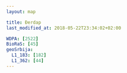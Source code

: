 ```yaml
---
layout: map

title: Đerdap
last_modified_at: 2018-05-22T23:34:02+02:00

WDPA: [2522]
BioRaS: [45]
geoSrbija:
  L1_183: [182]
  L1_362: [44]
---
```

